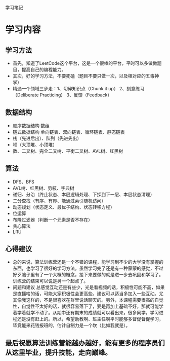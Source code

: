 学习笔记
# 学习内容

## 学习方法
* 首先，知道了LeetCode这个平台，这是一个很棒的平台，平时可以多做做题目，提高自己的编程能力。
* 其次，好的学习方法，不要死磕（题目不要只做一次，以及相对应的五毒神掌）
* 精通一个领域三步走：1、切碎知识点（Chunk it up） 2、刻意练习（Deliberate Practicing） 3、反馈（Feedback）

## 数据结构
* 顺序数据结构 数组 
* 链式数据结构 单向链表、双向链表、循环链表、静态链表
* 栈（先进后出）、队列（先进先出）
* 堆（大顶堆、小顶堆）
* 数、二叉树、完全二叉树、平衡二叉树、AVL树、红黑树

## 算法
* DFS、BFS
* AVL树、红黑树、剪枝、字典树
* 递归、分治（终止状态、本层逻辑处理、下探到下一层、本层状态清理）
* 二分查找（有序、有界、能通过索引随机访问）
* 动态规划（状态定义、最优子结构、状态转移方程）
* 位运算
* 布隆过滤器（判断一个元素是否不存在）
* 贪心算法
* LRU

## 心得建议
* 总的来说，算法训练营还是一个不错的课程，能学习到不少的大学没有掌握的东西，也学习了很好的学习方法。虽然学习完了还是有一种蒙蒙的感觉，不过好歹脑子里有了一个大概的概念，接下来要做的就是进一步去巩固和学习了。训练营的结束可以说是另一个起点了。
* 问题和建议 总感觉互动还是有些少，光是看视频的话，积极性可能不高，如果是直播啥的话，可能大家积极性会更高些。建议可以适当多加入一些互动。尤其像我这样的，不是很喜欢在群里说话聊天的。另外，本课程需要很高的自觉性，自觉性不太好的话，就很容易落下了，要是再加上基础不好，那就可能学着学着就学不动了。从期中还有期末的成绩就可以看出来，很多同学，学习进程还是没有赶上的。所以，希望助教啊、班主任啊平时能够多督促督促学习，毕竟能来花钱报班的，估计自制力是一个坎（比如我就是）。

## 最后祝愿算法训练营能越办越好，能有更多的程序员们从这里毕业，提升技能，走向巅峰。
